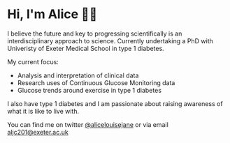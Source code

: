 # Hi, I'm Alice :woman_scientist:

I believe the future and key to progressing scientifically is an interdisciplinary approach to science. Currently undertaking a PhD with Univeristy of Exeter Medical School in type 1 diabetes. 

My current focus:
- Analysis and interpretation of clinical data
- Research uses of Continuous Glucose Monitoring data 
- Glucose trends around exercise in type 1 diabetes 

I also have type 1 diabetes and I am passionate about raising awareness of what it is like to live with. 

You can find me on twitter [@alicelouisejane](https://twitter.com/alicelouisejane) or via email aljc201@exeter.ac.uk



